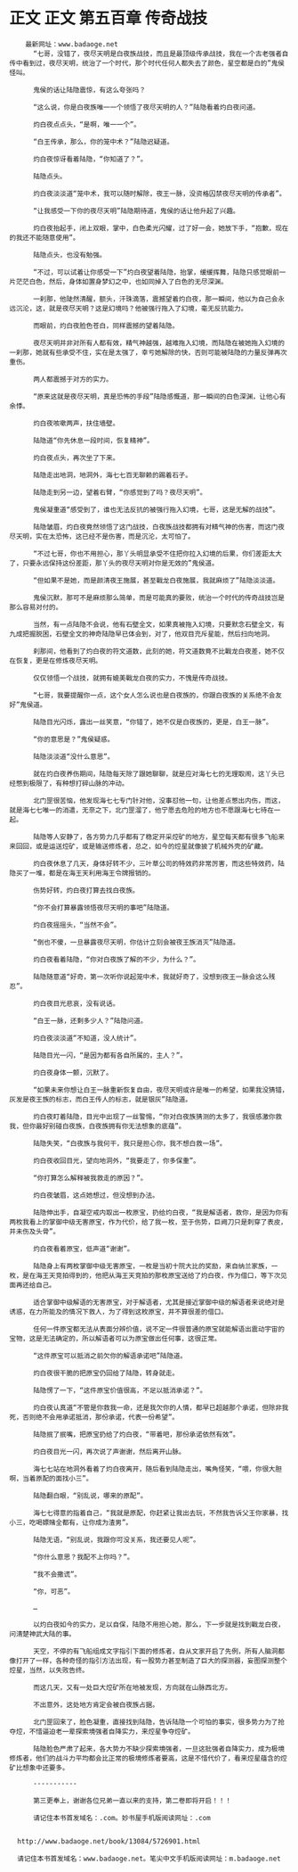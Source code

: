 # 正文 正文 第五百章 传奇战技
        最新网址：www.badaoge.net
          “七哥，没错了，夜尽天明是白夜族战技，而且是最顶级传承战技，我在一个古老强者自传中看到过，夜尽天明，统治了一个时代，那个时代任何人都失去了颜色，星空都是白的”鬼侯怪叫。
      
          鬼侯的话让陆隐震惊，有这么夸张吗？
      
          “这么说，你是白夜族唯一一个领悟了夜尽天明的人？”陆隐看着灼白夜问道。
      
          灼白夜点点头，“是啊，唯一一个”。
      
          “白王传承，那么，你的笼中术？”陆隐迟疑道。
      
          灼白夜惊讶看着陆隐，“你知道了？”。
      
          陆隐点头。
      
          灼白夜淡淡道“笼中术，我可以随时解除，夜王一脉，没资格囚禁夜尽天明的传承者”。
      
          “让我感受一下你的夜尽天明”陆隐期待道，鬼侯的话让他升起了兴趣。
      
          灼白夜抬起手，闭上双眼，掌中，白色柔光闪耀，过了好一会，她放下手，“抱歉，现在的我还不能随意使用”。
      
          陆隐点头，也没有勉强。
      
          “不过，可以试着让你感受一下”灼白夜望着陆隐，抬掌，缓缓挥舞，陆隐只感觉眼前一片茫茫白色，然后，身体如置身梦幻之中，也如同掉入了白色的无尽深渊。
      
          一刹那，他陡然清醒，额头，汗珠滴落，震撼望着灼白夜，那一瞬间，他以为自己会永远沉沦，这，就是夜尽天明？这是幻境吗？他被强行拖入了幻境，毫无反抗能力。
      
          而眼前，灼白夜脸色苍白，同样震撼的望着陆隐。
      
          夜尽天明并非对所有人都有效，精气神越强，越难拖入幻境，而陆隐在被她拖入幻境的一刹那，她就有些承受不住，实在是太强了，幸亏她解除的快，否则可能被陆隐的力量反弹再次重伤。
      
          两人都震撼于对方的实力。
      
          “原来这就是夜尽天明，真是恐怖的手段”陆隐感慨道，那一瞬间的白色深渊，让他心有余悸。
      
          灼白夜咳嗽两声，扶住墙壁。
      
          陆隐道“你先休息一段时间，恢复精神”。
      
          灼白夜点头，再次坐了下来。
      
          陆隐走出地洞，地洞外，海七七百无聊赖的踢着石子。
      
          陆隐走到另一边，望着右臂，“你感觉到了吗？夜尽天明”。
      
          鬼侯凝重道“感受到了，谁也无法反抗的被强行拖入幻境，七哥，这是无解的战技”。
      
          陆隐皱眉，灼白夜竟然领悟了这门战技，白夜族战技都拥有对精气神的伤害，而这门夜尽天明，实在太恐怖，这已经不是伤害，而是沉沦，太可怕了。
      
          “不过七哥，你也不用担心，那丫头明显承受不住把你拉入幻境的后果，你们差距太大了，只要永远保持这份差距，那丫头的夜尽天明对你是无效的”鬼侯道。
      
          “但如果不是她，而是颜清夜王施展，甚至戰龙白夜施展，我就麻烦了”陆隐淡淡道。
      
          鬼侯沉默，那可不是麻烦那么简单，而是可能真的要败，统治一个时代的传奇战技岂是那么容易对付的。
      
          当然，有一点陆隐不会说，他有石壁全文，如果真被拖入幻境，只要默念石壁全文，有九成把握脱困，石壁全文的神奇陆隐早已体会到，对了，他双目充斥星能，然后扫向地洞。
      
          刹那间，他看到了灼白夜的符文道数，此刻的她，符文道数竟不比戰龙白夜差，她不仅在恢复，更是在修炼夜尽天明。
      
          仅仅领悟一个战技，就拥有媲美戰龙白夜的实力，不愧是传奇战技。
      
          “七哥，我要提醒你一点，这个女人怎么说也是白夜族的，你跟白夜族的关系绝不会友好”鬼侯道。
      
          陆隐目光闪烁，露出一丝笑意，“你错了，她不仅是白夜族的，更是，白王一脉”。
      
          “你的意思是？”鬼侯疑惑。
      
          陆隐淡淡道“没什么意思”。
      
          就在灼白夜养伤期间，陆隐每天除了跟她聊聊，就是应对海七七的无理取闹，这丫头已经憋到极限了，有种想打碎山脉的冲动。
      
          北门罡很苦恼，他发现海七七专门针对他，没事怼他一句，让他差点憋出内伤，而这，就是海七七唯一的消遣，无奈之下，北门罡溜了，他宁愿去危险的地方也不愿跟海七七待在一起。
      
          陆隐等人安静了，各方势力几乎都有了稳定开采焢矿的地方，星空每天都有很多飞船来来回回，或是运送焢矿，或是输送修炼者，总之，如今的焢星就像披了机械外壳的矿藏。
      
          灼白夜休息了几天，身体好转不少，三叶草公司的特效药非常厉害，而这些特效药，陆隐买了一堆，都是在海王天利用海王令牌报销的。
      
          伤势好转，灼白夜打算去找白夜族。
      
          “你不会打算暴露领悟夜尽天明的事吧”陆隐道。
      
          灼白夜摇摇头，“当然不会”。
      
          “倒也不傻，一旦暴露夜尽天明，你估计立刻会被夜王族消灭”陆隐道。
      
          灼白夜看着陆隐，“你对白夜族了解的不少，为什么？”。
      
          陆隐随意道“好奇，第一次听你说起笼中术，我就好奇了，没想到夜王一脉会这么残忍”。
      
          灼白夜目光悲哀，没有说话。
      
          “白王一脉，还剩多少人？”陆隐问道。
      
          灼白夜淡淡道“不知道，没人统计”。
      
          陆隐目光一闪，“是因为都有各自所属的，主人？”。
      
          灼白夜身体一颤，沉默了。
      
          “如果未来你想让白王一脉重新恢复自由，夜尽天明或许是唯一的希望，如果我没猜错，灰发是夜王族的标志，而白王传人的标志，就是银灰”陆隐道。
      
          灼白夜盯着陆隐，目光中出现了一丝警惕，“你对白夜族猜测的太多了，我很感激你救我，但你最好别碰白夜族，白夜族拥有你无法想象的底蕴”。
      
          陆隐失笑，“白夜族与我何干，我只是担心你，我不想白救一场”。
      
          灼白夜收回目光，望向地洞外，“我要走了，你多保重”。
      
          “你打算怎么解释被我救走的原因？”。
      
          灼白夜皱眉，这点她想过，但没想到办法。
      
          陆隐伸出手，自凝空戒内取出一枚原宝，扔给灼白夜，“我是解语者，救你，是因为你有两枚我看上的掌御中级无害原宝，作为代价，给了我一枚，至于伤势，巨阙刀只是刺穿了表皮，并未伤及头骨”。
      
          灼白夜看着原宝，低声道“谢谢”。
      
          陆隐身上有两枚掌御中级无害原宝，一枚是当初十院大比的奖励，来自纳兰家族，一枚，是在海王天竞拍得到的，他把从海王天竞拍的那枚原宝送给了灼白夜，作为借口，等下次见面再还给自己。
      
          适合掌御中级解语的无害原宝，对于解语者，尤其是接近掌御中级的解语者来说绝对是诱惑，在力所能及的情况下救人，为了得到这枚原宝，并不算很差的借口。
      
          任何一件原宝都无法从表面分辨价值，说不定一件很普通的原宝就能解语出震动宇宙的宝物，这是无法确定的，所以解语者可以为原宝做出任何事，这很正常。
      
          “这件原宝可以抵消之前欠你的解语承诺吧”陆隐道。
      
          灼白夜很干脆的把原宝仍回给了陆隐，转身就走。
      
          陆隐愣了一下，“这件原宝价值很高，不足以抵消承诺？”。
      
          灼白夜认真道“不管是你救我一命，还是我欠你的人情，都早已超越那个承诺，但除非我死，否则绝不会用承诺抵消，那份承诺，代表一份希望”。
      
          陆隐抿了抿嘴，把原宝扔给了灼白夜，“带着吧，那份承诺依然有效”。
      
          灼白夜目光一闪，再次说了声谢谢，然后离开山脉。
      
          海七七站在地洞外看着了灼白夜离开，随后看到陆隐走出，嘴角怪笑，“喂，你很大胆啊，当着原配的面找小三”。
      
          陆隐翻白眼，“别乱说，哪来的原配”。
      
          海七七得意的指着自己，“我就是原配，你赶紧让我出去玩，不然我告诉父王你家暴，找小三，吃喝嫖赌全都有，让你成为渣男”。
      
          陆隐无语，“别乱说，我跟你可没关系，我还要见人呢”。
      
          “你什么意思？我配不上你吗？”。
      
          “我不会撒谎”。
      
          “你，可恶”。
      
          …
      
          以灼白夜如今的实力，足以自保，陆隐不用担心她，那么，下一步就是找到戰龙白夜，问清楚神武大陆的事。
      
          天空，不停的有飞船组成文字指引下面的修炼者，自从文家开启了先例，所有人脑洞都像打开了一样，各种奇怪的指引方法出现，有一股势力甚至制造了巨大的探测器，妄图探测整个焢星，当然，以失败告终。
      
          而这几天，又有一处巨大焢矿所在地被发现，方向就在山脉西北方。
      
          不出意外，这处地方肯定会被白夜族占据。
      
          北门罡回来了，脸色凝重，直接找到陆隐，告诉陆隐一个可怕的事实，很多势力为了抢夺焢，不惜逼迫老一辈探索境强者自降实力，来焢星争夺焢矿。
      
          陆隐脸色严肃了起来，各大势力不缺少探索境强者，一旦这批强者自降实力，成为极境修炼者，他们的战斗力平均都会比正常的极境修炼者要高，这是不惜代价了，看来焢星蕴含的焢矿比想象中还要多。
      
          -----------
      
          第三更奉上，谢谢各位兄弟一直以来的支持，第二卷即将开启！！！
      
          请记住本书首发域名：.com。妙书屋手机版阅读网址：.com
      
      
      http://www.badaoge.net/book/13084/5726901.html
      
      请记住本书首发域名：www.badaoge.net。笔尖中文手机版阅读网址：m.badaoge.net